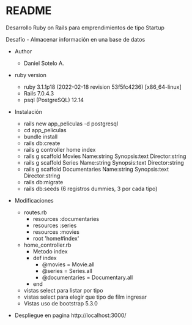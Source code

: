 # README

Desarrollo Ruby on Rails para emprendimientos de tipo Startup

Desafío - Almacenar información en una base de datos

* Author
    * Daniel Sotelo A.

* ruby version
    * ruby 3.1.1p18 (2022-02-18 revision 53f5fc4236) [x86_64-linux]
	* Rails 7.0.4.3
	* psql (PostgreSQL) 12.14

* Instalación
	* rails new app_peliculas -d postgresql
	* cd app_peliculas
	* bundle install
	* rails db:create
    * rails g controller home index
    * rails g scaffold Movies Name:string Synopsis:text Director:string
	* rails g scaffold Series Name:string Synopsis:text Director:string
	* rails g scaffold Documentaries Name:string Synopsis:text Director:string
    * rails db:migrate
	* rails db:seeds (6 registros dummies, 3 por cada tipo)

* Modificaciones
	* routes.rb
		- resources :documentaries
        - resources :series
        - resources :movies
        - root 'home#index'
	* home_controller.rb
		- Metodo index
		- def index    
            - @movies = Movie.all
            - @series = Series.all
            - @documentaries = Documentary.all
        - end
    * vistas select para listar por tipo
    * vistas select para elegir que tipo de film ingresar
	* Vistas uso de bootstrap 5.3.0

* Despliegue en pagina http://localhost:3000/
